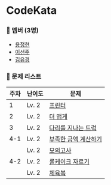 # CodeKata

### 👥 멤버 (3명)

- [용정현](https://github.com/yongbro)
- [이선주](https://github.com/sunjoolee)
- [김유경](https://github.com/ugaemi)

### 🤨 문제 리스트

| 주차  | 난이도   | 문제                                                                                |
|-----|-------|-----------------------------------------------------------------------------------|
| 1 | Lv. 2 | [프린터](https://school.programmers.co.kr/learn/courses/30/lessons/42587)    |
| 2 | Lv. 2 | [더 맵게](https://school.programmers.co.kr/learn/courses/30/lessons/42626)    |
| 3 | Lv. 2 | [다리를 지나는 트럭](https://school.programmers.co.kr/learn/courses/30/lessons/42583)    |
| 4-1 | Lv. 2 | [부족한 금액 계산하기](https://school.programmers.co.kr/learn/courses/30/lessons/82612)    |
| | Lv. 2 | [모의고사](https://school.programmers.co.kr/learn/courses/30/lessons/42840)    |
| 4-2 | Lv. 2 | [롤케이크 자르기](https://school.programmers.co.kr/learn/courses/30/lessons/132265)    |
| | Lv. 2 | [체육복](https://school.programmers.co.kr/learn/courses/30/lessons/42862)    |

